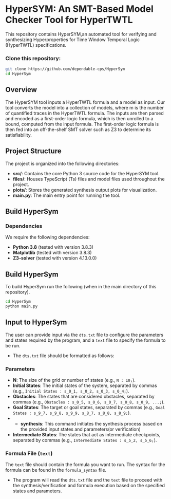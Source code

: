 # HyperSYM: An SMT-Based Model Checker Tool for HyperTWTL
This repository contains HyperSYM,an automated tool for verifying and synthesizing Hyperproperties for Time Window Temporal Logic (HyperTWTL) specifications.

### Clone this repository:
```sh
git clone https://github.com/dependable-cps/HyperSym
cd HyperSym
```
## Overview
The HyperSYM tool inputs a HyperTWTL formula and a model as input. Our tool converts the model into a collection of models, where m is the number of quantified traces in the HyperTWTL formula. The inputs are then parsed and encoded as a first-order logic formula, which is then unrolled to a bound, computed from the input formula. The first-order logic formula is then fed into an off-the-shelf SMT solver such as Z3 to determine its satisfiability.

## Project Structure

The project is organized into the following directories:

* **src/**: Contains the core Python 3 source code for the HyperSYM tool.
* **files/**: Houses TypeScript (Ts) files and model files used throughout the project.
* **plots/**: Stores the generated synthesis output plots for visualization.
* **main.py**: The main entry point for running the tool.

## Build HyperSym
### Dependencies

We require the following dependencies:

* **Python 3.8** (tested with version 3.8.3)
* **Matplotlib** (tested with version 3.8.3)
* **Z3-solver** (tested with version 4.13.0.0)

## Build HyperSym
To build HyperSym run the following (when in the main directory of this repository).
```sh
cd HyperSym
python main.py
```
## Input to HyperSym
The user can provide input via the `dts.txt` file to configure the parameters and states required by the program, and a `text` file to specify the formula to be run.

* The `dts.txt` file should be formatted as follows:

### Parameters

- **N**: The size of the grid or number of states (e.g., `N : 10;`).
- **Initial States**: The initial states of the system, separated by commas (e.g., `Initial States : s_0_1, s_0_2, s_0_3, s_0_4;`).
- **Obstacles**: The states that are considered obstacles, separated by commas (e.g., `Obstacles : s_0_5, s_0_6, s_0_7, s_0_8, s_0_9, ...;`).
- **Goal States**: The target or goal states, separated by commas (e.g., `Goal States : s_9_7, s_9_8, s_9_9, s_8_7, s_8_8, s_8_9;`).
- - **synthesis**: This command initiates the synthesis process based on the provided input states and parameters(or verification)
- **Intermediate States**: The states that act as intermediate checkpoints, separated by commas (e.g., `Intermediate States : s_5_2, s_5_6;`).

### Formula File (`text`)

The `text` file should contain the formula you want to run. The syntax for the formula can be found in the `formula_syntax` file.

* The program will read the `dts.txt` file and the `text` file to proceed with the synthesis/verification and formula execution based on the specified states and parameters.


